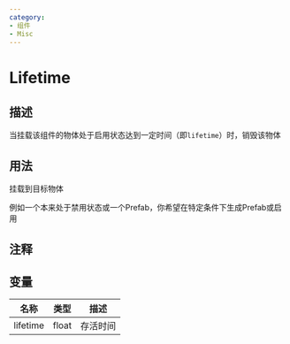```yaml
---
category: 
- 组件
- Misc
---
```

# Lifetime
## 描述

当挂载该组件的物体处于启用状态达到一定时间（即`lifetime`）时，销毁该物体


## 用法

挂载到目标物体

例如一个本来处于禁用状态或一个Prefab，你希望在特定条件下生成Prefab或启用

## 注释

## 变量
| 名称 | 类型 | 描述 |
| ----------- | ----------- | ----------- |
| lifetime | float | 存活时间 |

